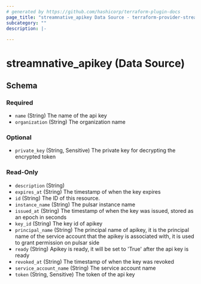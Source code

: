 ```yaml
---
# generated by https://github.com/hashicorp/terraform-plugin-docs
page_title: "streamnative_apikey Data Source - terraform-provider-streamnative"
subcategory: ""
description: |-
  
---
```


# streamnative_apikey (Data Source)





<!-- schema generated by tfplugindocs -->
## Schema

### Required

- `name` (String) The name of the api key
- `organization` (String) The organization name

### Optional

- `private_key` (String, Sensitive) The private key for decrypting the encrypted token

### Read-Only

- `description` (String)
- `expires_at` (String) The timestamp of when the key expires
- `id` (String) The ID of this resource.
- `instance_name` (String) The pulsar instance name
- `issued_at` (String) The timestamp of when the key was issued, stored as an epoch in seconds
- `key_id` (String) The key id of apikey
- `principal_name` (String) The principal name of apikey, it is the principal name of the service account that the apikey is associated with, it is used to grant permission on pulsar side
- `ready` (String) Apikey is ready, it will be set to 'True' after the api key is ready
- `revoked_at` (String) The timestamp of when the key was revoked
- `service_account_name` (String) The service account name
- `token` (String, Sensitive) The token of the api key
